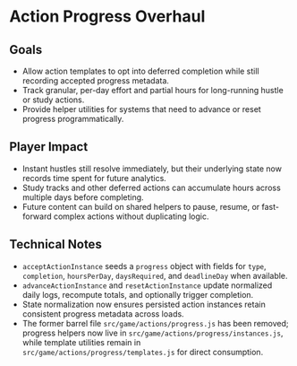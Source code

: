 # Action Progress Overhaul

## Goals
- Allow action templates to opt into deferred completion while still recording accepted progress metadata.
- Track granular, per-day effort and partial hours for long-running hustle or study actions.
- Provide helper utilities for systems that need to advance or reset progress programmatically.

## Player Impact
- Instant hustles still resolve immediately, but their underlying state now records time spent for future analytics.
- Study tracks and other deferred actions can accumulate hours across multiple days before completing.
- Future content can build on shared helpers to pause, resume, or fast-forward complex actions without duplicating logic.

## Technical Notes
- `acceptActionInstance` seeds a `progress` object with fields for `type`, `completion`, `hoursPerDay`, `daysRequired`, and `deadlineDay` when available.
- `advanceActionInstance` and `resetActionInstance` update normalized daily logs, recompute totals, and optionally trigger completion.
- State normalization now ensures persisted action instances retain consistent progress metadata across loads.
- The former barrel file `src/game/actions/progress.js` has been removed; progress helpers now live in `src/game/actions/progress/instances.js`, while template utilities remain in `src/game/actions/progress/templates.js` for direct consumption.
